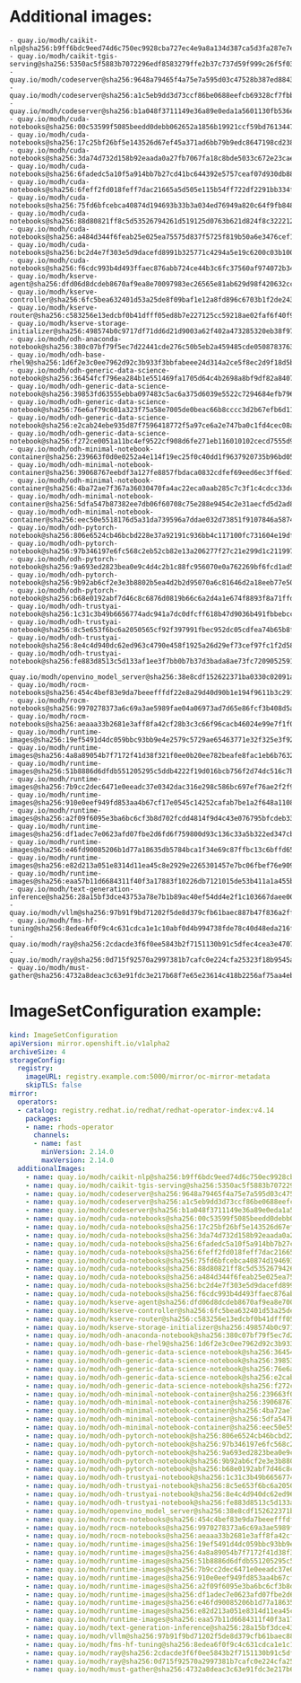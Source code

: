 # Additional images:
    - quay.io/modh/caikit-nlp@sha256:b9ff6bdc9eed74d6c750ec9928cba727ec4e9a8a134d387ca5d3fa287e7e389b
    - quay.io/modh/caikit-tgis-serving@sha256:5350ac5f5883b7072296edf8583279ffe2b37c737d59f999c26f5f03bb7889bf
    - quay.io/modh/codeserver@sha256:9648a79465f4a75e7a595d03c47528b387ed8843285bf98dcd518d67306a2d2e
    - quay.io/modh/codeserver@sha256:a1c5eb9dd3d73ccf86be0688eefcb69328cf7fbbc75cbe41701ab57c66a036e2
    - quay.io/modh/codeserver@sha256:b1a048f3711149e36a89e0eda1a5601130fb536ecc0aabae42ab6e4d26977354
    - quay.io/modh/cuda-notebooks@sha256:00c53599f5085beedd0debb062652a1856b19921ccf59bd76134471d24c3fa7d
    - quay.io/modh/cuda-notebooks@sha256:17c25bf26bf5e143526d67ef45a371ad6bb79b9edc8647198cd238ffe2c55130
    - quay.io/modh/cuda-notebooks@sha256:3da74d732d158b92eaada0a27fb7067fa18c8bde5033c672e23caed0f21d6481
    - quay.io/modh/cuda-notebooks@sha256:6fadedc5a10f5a914bb7b27cd41bc644392e5757ceaf07d930db884112054265
    - quay.io/modh/cuda-notebooks@sha256:6feff2fd018feff7dac21665a5d505e115b54ff722df2291bb334ffa728faede
    - quay.io/modh/cuda-notebooks@sha256:75fd6bfcebca40874d194693b33b3a034ed76949a820c64f9fb848dd4e7c0aa0
    - quay.io/modh/cuda-notebooks@sha256:88d80821ff8c5d53526794261d519125d0763b621d824f8c3222127dab7b6cc8
    - quay.io/modh/cuda-notebooks@sha256:a484d344f6feab25e025ea75575d837f5725f819b50a6e3476cef1f9925c07a5
    - quay.io/modh/cuda-notebooks@sha256:bc2d4e7f303e5d9dacefd8991b325771c4294a5e19c6200c03b1002ed7e66ace
    - quay.io/modh/cuda-notebooks@sha256:f6cdc993b4d493ffaec876abb724ce44b3c6fc37560af974072b346e45ac1a3b
    - quay.io/modh/kserve-agent@sha256:dfd06d8dcdeb8670af9ea8e70097983ec26565e81ab629d98f420632cc438f5e
    - quay.io/modh/kserve-controller@sha256:6fc5bea632401d53a25de8f09baf1e12a8fd896c6703b1f2de243543ced1f01c
    - quay.io/modh/kserve-router@sha256:c583256e13edcbf0b41dfff05ed8b7e227125cc59218ae02faf6f40f9b33b103
    - quay.io/modh/kserve-storage-initializer@sha256:498574b0c9717df71dd6d21d9003a62f402a473285320eb38f976c2d5f017eac
    - quay.io/modh/odh-anaconda-notebook@sha256:380c07bf79f5ec7d22441cde276c50b5eb2a459485cde05087837639a566ae3d
    - quay.io/modh/odh-base-rhel9@sha256:1d6f2e3c0ee7962d92c3b933f3bbfabeee24d314a2ce5f8ec2d9f18d5b6723d4
    - quay.io/modh/odh-generic-data-science-notebook@sha256:36454fcf796ea284b1e551469fa1705d64c4b2698a8bf9df82a84077989faf5e
    - quay.io/modh/odh-generic-data-science-notebook@sha256:39853fd63555ebba097483c5ac6a375d6039e5522c7294684efb7966ba4bc693
    - quay.io/modh/odh-generic-data-science-notebook@sha256:76e6af79c601a323f75a58e7005de0beac66b8cccc3d2b67efb6d11d85f0cfa1
    - quay.io/modh/odh-generic-data-science-notebook@sha256:e2cab24ebe935d87f7596418772f5a97ce6a2e747ba0c1fd4cec08a728e99403
    - quay.io/modh/odh-generic-data-science-notebook@sha256:f272ce0051a11bc4ef9522cf908d6fe271eb116010102cecd7555d90f6eccb02
    - quay.io/modh/odh-minimal-notebook-container@sha256:239663f0d0e0252a4e114f19ec25f0c40dd1f9637920735b96bd054fe74a0a83
    - quay.io/modh/odh-minimal-notebook-container@sha256:39068767eebdf3a127fe8857fbdaca0832cdfef69eed6ec3ff6ed1858029420f
    - quay.io/modh/odh-minimal-notebook-container@sha256:4ba72ae7f367a36030470fa4ac22eca0aab285c7c3f1c4cdcc33dc07aa522143
    - quay.io/modh/odh-minimal-notebook-container@sha256:5dfa547b87382ee7db06f60708c75e288e9454c2e31aecfd5d2ad81d5601c128
    - quay.io/modh/odh-minimal-notebook-container@sha256:eec50e5518176d5a31da739596a7ddae032d73851f9107846a587442ebd10a82
    - quay.io/modh/odh-pytorch-notebook@sha256:806e6524cb46bcbd228e37a92191c936bb4c117100fc731604e19df80286b19d
    - quay.io/modh/odh-pytorch-notebook@sha256:97b346197e6fc568c2eb52cb82e13a206277f27c21e299d1c211997f140f638b
    - quay.io/modh/odh-pytorch-notebook@sha256:9a693ed2823bea0e9c4d4c2b1c88fc956070e0a762269bf6fcd1ad5ab748a70e
    - quay.io/modh/odh-pytorch-notebook@sha256:9b92ab6cf2e3e3b8802b5ea4d2b2d95070a6c81646d2a18eeb77e5035fddf6e9
    - quay.io/modh/odh-pytorch-notebook@sha256:b68e0192abf7d46c8c6876d0819b66c6a2d4a1e674f8893f8a71ffdcba96866c
    - quay.io/modh/odh-trustyai-notebook@sha256:1c31c3b49b6656774adc941a7dc0dfcff618b47d9036b491fbbebcccbba3b9dc
    - quay.io/modh/odh-trustyai-notebook@sha256:8c5e653f6bc6a2050565cf92f397991fbec952dc05cdfea74b65b8fd3047c9d4
    - quay.io/modh/odh-trustyai-notebook@sha256:8e4c4d940dc62ed963c4790e458f1925a26d29ef73cef97fc1f2d585ecf202cc
    - quay.io/modh/odh-trustyai-notebook@sha256:fe883d8513c5d133af1ee3f7bb0b7b37d3bada8ae73fc7209052591d4be681c0
    - quay.io/modh/openvino_model_server@sha256:38e8cdf152622371ba0330c02091a8d54b39c14de1d4b8f0bb696dcf0e6d4398
    - quay.io/modh/rocm-notebooks@sha256:454c4bef83e9da7beeefffdf22e8a29d40d90b1e194f9611b3c2911149f69cd3
    - quay.io/modh/rocm-notebooks@sha256:9970278373a6c69a3ae5989fae04a06973ad7d65e86fcf3b408d5aa21ab8456b
    - quay.io/modh/rocm-notebooks@sha256:aeaaa33b2681e3aff8fa42cf28b3c3c66f96cacb46024e99e7f1f022796d017e
    - quay.io/modh/runtime-images@sha256:19ef5491d4dc059bbc93bb9e4e2579c5729ae65463771e32f325e3f925ac8363
    - quay.io/modh/runtime-images@sha256:4a8a89054b7f7172f41d38f321f0ee0b20ee782beafe8fac1eb6b76322faa460
    - quay.io/modh/runtime-images@sha256:51b8886d6dfdb551205295c5ddb4222f19d016bcb756f2d74dc516c7b7bc9705
    - quay.io/modh/runtime-images@sha256:7b9cc2dec6471e0eeadc37e0342dac316e298c586bc697ef76ae2f2f93620614
    - quay.io/modh/runtime-images@sha256:910e0eef949fd853aa4b67cf17e0545c14252cafab7be1a2f648a1108bf0276b
    - quay.io/modh/runtime-images@sha256:a2f09f6095e3ba6bc6cf3b8d702fcdd4814f9d4c43e076795bfcdeb334ef9978
    - quay.io/modh/runtime-images@sha256:df1adec7e0623afd07fbe2d6fd6f759800d93c136c33a5b322ed347cbbbd70aa
    - quay.io/modh/runtime-images@sha256:e46fd90085206b1d77a18635db5784bca1f34e69c87ffbc13c6bffd65fd3c9d5
    - quay.io/modh/runtime-images@sha256:e82d213a051e8314d11ea45c8e2929e2265301457e7bc06fbef76e9097b146a1
    - quay.io/modh/runtime-images@sha256:eaa57b11d6684311f40f3a17883f10226db7121015de53b411a1a455b5779851
    - quay.io/modh/text-generation-inference@sha256:28a15bf3dce43753a78e7b1b89ac40ef54dd4e2f1c103667daee009725cc2562
    - quay.io/modh/vllm@sha256:97b91f9bd71202f5de8d379cfb61baec887b47f836a2ff8b158c946196de5660
    - quay.io/modh/fms-hf-tuning@sha256:8edea6f0f9c4c631cdca1e1c10abf0d4b994738fde78c40d48eda216fdd382f5
    - quay.io/modh/ray@sha256:2cdacde3f6f0ee5843b2f7151130b91c5dfec4cea3e470720722c2fdb0779495
    - quay.io/modh/ray@sha256:0d715f92570a2997381b7cafc0e224cfa25323f18b9545acfd23bc2b71576d06
    - quay.io/modh/must-gather@sha256:4732a8deac3c63e91fdc3e217b68f7e65e23614c418b2256af75aa4eb55c6e0e




# ImageSetConfiguration example:
```yaml
kind: ImageSetConfiguration
apiVersion: mirror.openshift.io/v1alpha2
archiveSize: 4
storageConfig:
  registry: 
    imageURL: registry.example.com:5000/mirror/oc-mirror-metadata
    skipTLS: false                       
mirror:
  operators:
  - catalog: registry.redhat.io/redhat/redhat-operator-index:v4.14
    packages:
    - name: rhods-operator
      channels:
      - name: fast
        minVersion: 2.14.0
        maxVersion: 2.14.0
  additionalImages:   
    - name: quay.io/modh/caikit-nlp@sha256:b9ff6bdc9eed74d6c750ec9928cba727ec4e9a8a134d387ca5d3fa287e7e389b
    - name: quay.io/modh/caikit-tgis-serving@sha256:5350ac5f5883b7072296edf8583279ffe2b37c737d59f999c26f5f03bb7889bf
    - name: quay.io/modh/codeserver@sha256:9648a79465f4a75e7a595d03c47528b387ed8843285bf98dcd518d67306a2d2e
    - name: quay.io/modh/codeserver@sha256:a1c5eb9dd3d73ccf86be0688eefcb69328cf7fbbc75cbe41701ab57c66a036e2
    - name: quay.io/modh/codeserver@sha256:b1a048f3711149e36a89e0eda1a5601130fb536ecc0aabae42ab6e4d26977354
    - name: quay.io/modh/cuda-notebooks@sha256:00c53599f5085beedd0debb062652a1856b19921ccf59bd76134471d24c3fa7d
    - name: quay.io/modh/cuda-notebooks@sha256:17c25bf26bf5e143526d67ef45a371ad6bb79b9edc8647198cd238ffe2c55130
    - name: quay.io/modh/cuda-notebooks@sha256:3da74d732d158b92eaada0a27fb7067fa18c8bde5033c672e23caed0f21d6481
    - name: quay.io/modh/cuda-notebooks@sha256:6fadedc5a10f5a914bb7b27cd41bc644392e5757ceaf07d930db884112054265
    - name: quay.io/modh/cuda-notebooks@sha256:6feff2fd018feff7dac21665a5d505e115b54ff722df2291bb334ffa728faede
    - name: quay.io/modh/cuda-notebooks@sha256:75fd6bfcebca40874d194693b33b3a034ed76949a820c64f9fb848dd4e7c0aa0
    - name: quay.io/modh/cuda-notebooks@sha256:88d80821ff8c5d53526794261d519125d0763b621d824f8c3222127dab7b6cc8
    - name: quay.io/modh/cuda-notebooks@sha256:a484d344f6feab25e025ea75575d837f5725f819b50a6e3476cef1f9925c07a5
    - name: quay.io/modh/cuda-notebooks@sha256:bc2d4e7f303e5d9dacefd8991b325771c4294a5e19c6200c03b1002ed7e66ace
    - name: quay.io/modh/cuda-notebooks@sha256:f6cdc993b4d493ffaec876abb724ce44b3c6fc37560af974072b346e45ac1a3b
    - name: quay.io/modh/kserve-agent@sha256:dfd06d8dcdeb8670af9ea8e70097983ec26565e81ab629d98f420632cc438f5e
    - name: quay.io/modh/kserve-controller@sha256:6fc5bea632401d53a25de8f09baf1e12a8fd896c6703b1f2de243543ced1f01c
    - name: quay.io/modh/kserve-router@sha256:c583256e13edcbf0b41dfff05ed8b7e227125cc59218ae02faf6f40f9b33b103
    - name: quay.io/modh/kserve-storage-initializer@sha256:498574b0c9717df71dd6d21d9003a62f402a473285320eb38f976c2d5f017eac
    - name: quay.io/modh/odh-anaconda-notebook@sha256:380c07bf79f5ec7d22441cde276c50b5eb2a459485cde05087837639a566ae3d
    - name: quay.io/modh/odh-base-rhel9@sha256:1d6f2e3c0ee7962d92c3b933f3bbfabeee24d314a2ce5f8ec2d9f18d5b6723d4
    - name: quay.io/modh/odh-generic-data-science-notebook@sha256:36454fcf796ea284b1e551469fa1705d64c4b2698a8bf9df82a84077989faf5e
    - name: quay.io/modh/odh-generic-data-science-notebook@sha256:39853fd63555ebba097483c5ac6a375d6039e5522c7294684efb7966ba4bc693
    - name: quay.io/modh/odh-generic-data-science-notebook@sha256:76e6af79c601a323f75a58e7005de0beac66b8cccc3d2b67efb6d11d85f0cfa1
    - name: quay.io/modh/odh-generic-data-science-notebook@sha256:e2cab24ebe935d87f7596418772f5a97ce6a2e747ba0c1fd4cec08a728e99403
    - name: quay.io/modh/odh-generic-data-science-notebook@sha256:f272ce0051a11bc4ef9522cf908d6fe271eb116010102cecd7555d90f6eccb02
    - name: quay.io/modh/odh-minimal-notebook-container@sha256:239663f0d0e0252a4e114f19ec25f0c40dd1f9637920735b96bd054fe74a0a83
    - name: quay.io/modh/odh-minimal-notebook-container@sha256:39068767eebdf3a127fe8857fbdaca0832cdfef69eed6ec3ff6ed1858029420f
    - name: quay.io/modh/odh-minimal-notebook-container@sha256:4ba72ae7f367a36030470fa4ac22eca0aab285c7c3f1c4cdcc33dc07aa522143
    - name: quay.io/modh/odh-minimal-notebook-container@sha256:5dfa547b87382ee7db06f60708c75e288e9454c2e31aecfd5d2ad81d5601c128
    - name: quay.io/modh/odh-minimal-notebook-container@sha256:eec50e5518176d5a31da739596a7ddae032d73851f9107846a587442ebd10a82
    - name: quay.io/modh/odh-pytorch-notebook@sha256:806e6524cb46bcbd228e37a92191c936bb4c117100fc731604e19df80286b19d
    - name: quay.io/modh/odh-pytorch-notebook@sha256:97b346197e6fc568c2eb52cb82e13a206277f27c21e299d1c211997f140f638b
    - name: quay.io/modh/odh-pytorch-notebook@sha256:9a693ed2823bea0e9c4d4c2b1c88fc956070e0a762269bf6fcd1ad5ab748a70e
    - name: quay.io/modh/odh-pytorch-notebook@sha256:9b92ab6cf2e3e3b8802b5ea4d2b2d95070a6c81646d2a18eeb77e5035fddf6e9
    - name: quay.io/modh/odh-pytorch-notebook@sha256:b68e0192abf7d46c8c6876d0819b66c6a2d4a1e674f8893f8a71ffdcba96866c
    - name: quay.io/modh/odh-trustyai-notebook@sha256:1c31c3b49b6656774adc941a7dc0dfcff618b47d9036b491fbbebcccbba3b9dc
    - name: quay.io/modh/odh-trustyai-notebook@sha256:8c5e653f6bc6a2050565cf92f397991fbec952dc05cdfea74b65b8fd3047c9d4
    - name: quay.io/modh/odh-trustyai-notebook@sha256:8e4c4d940dc62ed963c4790e458f1925a26d29ef73cef97fc1f2d585ecf202cc
    - name: quay.io/modh/odh-trustyai-notebook@sha256:fe883d8513c5d133af1ee3f7bb0b7b37d3bada8ae73fc7209052591d4be681c0
    - name: quay.io/modh/openvino_model_server@sha256:38e8cdf152622371ba0330c02091a8d54b39c14de1d4b8f0bb696dcf0e6d4398
    - name: quay.io/modh/rocm-notebooks@sha256:454c4bef83e9da7beeefffdf22e8a29d40d90b1e194f9611b3c2911149f69cd3
    - name: quay.io/modh/rocm-notebooks@sha256:9970278373a6c69a3ae5989fae04a06973ad7d65e86fcf3b408d5aa21ab8456b
    - name: quay.io/modh/rocm-notebooks@sha256:aeaaa33b2681e3aff8fa42cf28b3c3c66f96cacb46024e99e7f1f022796d017e
    - name: quay.io/modh/runtime-images@sha256:19ef5491d4dc059bbc93bb9e4e2579c5729ae65463771e32f325e3f925ac8363
    - name: quay.io/modh/runtime-images@sha256:4a8a89054b7f7172f41d38f321f0ee0b20ee782beafe8fac1eb6b76322faa460
    - name: quay.io/modh/runtime-images@sha256:51b8886d6dfdb551205295c5ddb4222f19d016bcb756f2d74dc516c7b7bc9705
    - name: quay.io/modh/runtime-images@sha256:7b9cc2dec6471e0eeadc37e0342dac316e298c586bc697ef76ae2f2f93620614
    - name: quay.io/modh/runtime-images@sha256:910e0eef949fd853aa4b67cf17e0545c14252cafab7be1a2f648a1108bf0276b
    - name: quay.io/modh/runtime-images@sha256:a2f09f6095e3ba6bc6cf3b8d702fcdd4814f9d4c43e076795bfcdeb334ef9978
    - name: quay.io/modh/runtime-images@sha256:df1adec7e0623afd07fbe2d6fd6f759800d93c136c33a5b322ed347cbbbd70aa
    - name: quay.io/modh/runtime-images@sha256:e46fd90085206b1d77a18635db5784bca1f34e69c87ffbc13c6bffd65fd3c9d5
    - name: quay.io/modh/runtime-images@sha256:e82d213a051e8314d11ea45c8e2929e2265301457e7bc06fbef76e9097b146a1
    - name: quay.io/modh/runtime-images@sha256:eaa57b11d6684311f40f3a17883f10226db7121015de53b411a1a455b5779851
    - name: quay.io/modh/text-generation-inference@sha256:28a15bf3dce43753a78e7b1b89ac40ef54dd4e2f1c103667daee009725cc2562
    - name: quay.io/modh/vllm@sha256:97b91f9bd71202f5de8d379cfb61baec887b47f836a2ff8b158c946196de5660
    - name: quay.io/modh/fms-hf-tuning@sha256:8edea6f0f9c4c631cdca1e1c10abf0d4b994738fde78c40d48eda216fdd382f5
    - name: quay.io/modh/ray@sha256:2cdacde3f6f0ee5843b2f7151130b91c5dfec4cea3e470720722c2fdb0779495
    - name: quay.io/modh/ray@sha256:0d715f92570a2997381b7cafc0e224cfa25323f18b9545acfd23bc2b71576d06
    - name: quay.io/modh/must-gather@sha256:4732a8deac3c63e91fdc3e217b68f7e65e23614c418b2256af75aa4eb55c6e0e



```
